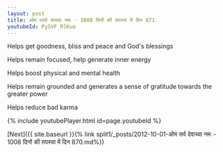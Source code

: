 ```yaml
---
layout: post
title: ओम थापो मायया नमः - 1008 दिनों की तपस्या में दिन 871
youtubeId: PySVF_RlKuo
---
```

 
 
Helps get goodness, bliss and peace and God's blessings
 
Helps remain focused, help generate inner energy 
 
Helps boost physical and mental health 
 
Helps remain grounded and generates a sense of gratitude towards the greater power 
 
Helps reduce bad karma
 
 
 
 


{% include youtubePlayer.html id=page.youtubeId %}
 
[Next]({{ site.baseurl }}{% link  split1/_posts/2012-10-01-ओम सर्व देवाच्या नमः - 1008 दिनों की तपस्या में दिन 870.md%})
 
